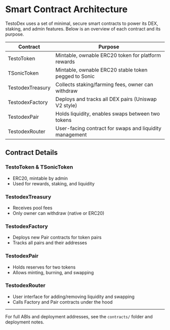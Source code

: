 # Smart Contract Architecture

TestoDex uses a set of minimal, secure smart contracts to power its DEX, staking, and admin features. Below is an overview of each contract and its purpose.

| Contract              | Purpose                                                      |
|-----------------------|--------------------------------------------------------------|
| TestoToken            | Mintable, ownable ERC20 token for platform rewards           |
| TSonicToken           | Mintable, ownable ERC20 stable token pegged to Sonic         |
| TestodexTreasury      | Collects staking/farming fees, owner can withdraw            |
| TestodexFactory       | Deploys and tracks all DEX pairs (Uniswap V2 style)          |
| TestodexPair          | Holds liquidity, enables swaps between two tokens            |
| TestodexRouter        | User-facing contract for swaps and liquidity management      |

## Contract Details

### TestoToken & TSonicToken
- ERC20, mintable by admin
- Used for rewards, staking, and liquidity

### TestodexTreasury
- Receives pool fees
- Only owner can withdraw (native or ERC20)

### TestodexFactory
- Deploys new Pair contracts for token pairs
- Tracks all pairs and their addresses

### TestodexPair
- Holds reserves for two tokens
- Allows minting, burning, and swapping

### TestodexRouter
- User interface for adding/removing liquidity and swapping
- Calls Factory and Pair contracts under the hood

---

For full ABIs and deployment addresses, see the `contracts/` folder and deployment notes. 